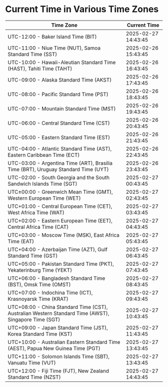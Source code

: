 # Current Time in Various Time Zones

| Time Zone | Current Time |
|-----------|--------------|
| UTC-12:00 - Baker Island Time (BIT) | 2025-02-27 14:43:45 |
| UTC-11:00 - Niue Time (NUT), Samoa Standard Time (SST) | 2025-02-26 15:43:45 |
| UTC-10:00 - Hawaii-Aleutian Standard Time (HAST), Tahiti Time (TAHT) | 2025-02-26 16:43:45 |
| UTC-09:00 - Alaska Standard Time (AKST) | 2025-02-26 17:43:45 |
| UTC-08:00 - Pacific Standard Time (PST) | 2025-02-26 18:43:45 |
| UTC-07:00 - Mountain Standard Time (MST) | 2025-02-26 19:43:45 |
| UTC-06:00 - Central Standard Time (CST) | 2025-02-26 20:43:45 |
| UTC-05:00 - Eastern Standard Time (EST) | 2025-02-26 21:43:45 |
| UTC-04:00 - Atlantic Standard Time (AST), Eastern Caribbean Time (ECT) | 2025-02-26 22:43:45 |
| UTC-03:00 - Argentina Time (ART), Brasília Time (BRT), Uruguay Standard Time (UYT) | 2025-02-26 23:43:45 |
| UTC-02:00 - South Georgia and the South Sandwich Islands Time (SGT) | 2025-02-27 00:43:45 |
| UTC±00:00 - Greenwich Mean Time (GMT), Western European Time (WET) | 2025-02-27 02:43:45 |
| UTC+01:00 - Central European Time (CET), West Africa Time (WAT) | 2025-02-27 03:43:45 |
| UTC+02:00 - Eastern European Time (EET), Central Africa Time (CAT) | 2025-02-27 04:43:45 |
| UTC+03:00 - Moscow Time (MSK), East Africa Time (EAT) | 2025-02-27 05:43:45 |
| UTC+04:00 - Azerbaijan Time (AZT), Gulf Standard Time (GST) | 2025-02-27 06:43:45 |
| UTC+05:00 - Pakistan Standard Time (PKT), Yekaterinburg Time (YEKT) | 2025-02-27 07:43:45 |
| UTC+06:00 - Bangladesh Standard Time (BST), Omsk Time (OMST) | 2025-02-27 08:43:45 |
| UTC+07:00 - Indochina Time (ICT), Krasnoyarsk Time (KRAT) | 2025-02-27 09:43:45 |
| UTC+08:00 - China Standard Time (CST), Australian Western Standard Time (AWST), Singapore Time (SGT) | 2025-02-27 10:43:45 |
| UTC+09:00 - Japan Standard Time (JST), Korea Standard Time (KST) | 2025-02-27 11:43:45 |
| UTC+10:00 - Australian Eastern Standard Time (AEST), Papua New Guinea Time (PGT) | 2025-02-27 13:43:45 |
| UTC+11:00 - Solomon Islands Time (SBT), Vanuatu Time (VUT) | 2025-02-27 13:43:45 |
| UTC+12:00 - Fiji Time (FJT), New Zealand Standard Time (NZST) | 2025-02-27 14:43:45 |
